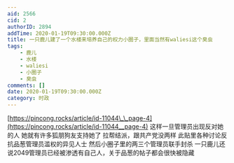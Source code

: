 ```yaml
---
aid: 2566
cid: 2
authorID: 2894
addTime: 2020-01-19T09:30:00.000Z
title: 一只鹿儿建了一个水楼来培养自己的权力小圈子，里面当然有waliesi这个臭虫
tags:
    - 鹿儿
    - 水楼
    - waliesi
    - 小圈子
    - 臭虫
comments: []
date: 2020-01-19T09:30:00.000Z
category: 时政
---
```


[https://pincong.rocks/article/id-11044\_\_page-4](https://pincong.rocks/article/id-11044__page-4) 这样一旦管理员出现反对她的人 她就有许多狐朋狗友支持她了 拉帮结派，跟共产党没两样 此贴里各种讨论反抗品葱管理员滥权的异见人士 然后小圈子里的两三个管理员联手封杀 一只鹿儿还说2049管理员已经被渗透有自己人，关于品葱的帖子都会很快被隐藏
